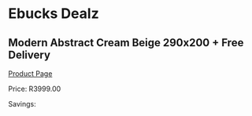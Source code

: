 
# Ebucks Dealz
## Modern Abstract Cream Beige 290x200 + Free Delivery
[Product Page](https://www.ebucks.com/web/shop/productSelected.do?prodId=1210528911&catId=1209942745)

Price: R3999.00

Savings: 


	